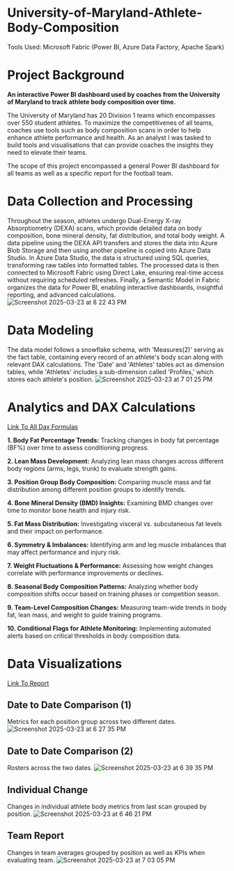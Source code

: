 # University-of-Maryland-Athlete-Body-Composition
Tools Used: Microsoft Fabric (Power BI, Azure Data Factory, Apache Spark)

# Project Background
**An interactive Power BI dashboard used by coaches from the University of Maryland to track athlete body composition over time.**

The University of Maryland has 20 Division 1 teams which encompasses over 550 student athletes. To maximize the competitivenes of all teams, coaches use tools such as body composition scans in order to help enhance athlete performance and health. As an analyst I was tasked to build tools and visualisations that can provide coaches the insights they need to elevate their teams.

The scope of this project encompassed a general Power BI dashboard for all teams as well as a specific report for the football team. 
# Data Collection and Processing
Throughout the season, athletes undergo Dual-Energy X-ray Absorptiometry (DEXA) scans, which provide detailed data on body composition, bone mineral density, fat distribution, and total body weight. A data pipeline using the DEXA API transfers and stores the data into Azure Blob Storage and then using another pipeline is copied into Azure Data Studio. In Azure Data Studio, the data is structured using SQL queries, transforming raw tables into formatted tables. The processed data is then connected to Microsoft Fabric using Direct Lake, ensuring real-time access without requiring scheduled refreshes. Finally, a Semantic Model in Fabric organizes the data for Power BI, enabling interactive dashboards, insightful reporting, and advanced calculations.
![Screenshot 2025-03-23 at 8 22 43 PM](https://github.com/user-attachments/assets/e0a0071d-628a-4413-b5d8-c880db938868)

# Data Modeling
The data model follows a snowflake schema, with 'Measures(2)' serving as the fact table, containing every record of an athlete's body scan along with relevant DAX calculations. The 'Date' and 'Athletes' tables act as dimension tables, while 'Athletes' includes a sub-dimension called 'Profiles,' which stores each athlete's position.
![Screenshot 2025-03-23 at 7 01 25 PM](https://github.com/user-attachments/assets/6f81f406-99f5-4f95-a10f-f4b86cd2c65f)

# Analytics and DAX Calculations
[Link To All Dax Formulas](https://github.com/allenliu107/University-of-Maryland-Athlete-Body-Composition/blob/main/Football%20Dexa%20-%20Measures%20.pdf)

**1. Body Fat Percentage Trends:**
Tracking changes in body fat percentage (BF%) over time to assess conditioning progress.

**2. Lean Mass Development:**
Analyzing lean mass changes across different body regions (arms, legs, trunk) to evaluate strength gains.

**3. Position Group Body Composition:**
Comparing muscle mass and fat distribution among different position groups to identify trends.

**4. Bone Mineral Density (BMD) Insights:**
Examining BMD changes over time to monitor bone health and injury risk.

**5. Fat Mass Distribution:**
Investigating visceral vs. subcutaneous fat levels and their impact on performance.

**6. Symmetry & Imbalances:**
Identifying arm and leg muscle imbalances that may affect performance and injury risk.

**7. Weight Fluctuations & Performance:**
Assessing how weight changes correlate with performance improvements or declines.

**8. Seasonal Body Composition Patterns:**
Analyzing whether body composition shifts occur based on training phases or competition season.

**9. Team-Level Composition Changes:**
Measuring team-wide trends in body fat, lean mass, and weight to guide training programs.

**10. Conditional Flags for Athlete Monitoring:**
Implementing automated alerts based on critical thresholds in body composition data.

# Data Visualizations
[Link To Report](https://github.com/allenliu107/University-of-Maryland-Athlete-Body-Composition/blob/main/FootballDEXA_Dec18%201.pdf)
## Date to Date Comparison (1)
Metrics for each position group across two different dates.
![Screenshot 2025-03-23 at 6 27 35 PM](https://github.com/user-attachments/assets/e2c3da3b-144e-4368-b97f-619cadd736e2)
## Date to Date Comparison (2)
Rosters across the two dates.
![Screenshot 2025-03-23 at 6 39 35 PM](https://github.com/user-attachments/assets/5dc393b3-f85f-4ba2-93d4-f32967c60723)
## Individual Change
Changes in individual athlete body metrics from last scan grouped by position.
![Screenshot 2025-03-23 at 6 46 21 PM](https://github.com/user-attachments/assets/7b8c5575-9458-4b11-84eb-1c921e371a25)
## Team Report
Changes in team averages grouped by position as well as KPIs when evaluating team.
![Screenshot 2025-03-23 at 7 03 05 PM](https://github.com/user-attachments/assets/aab4321e-b9f4-43d7-a134-5fa4927c5f83)

